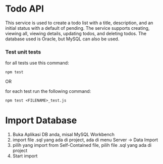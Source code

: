 # Todo API
This service is used to create a todo list with a title, description, and an initial status with a default of pending. The service supports creating, viewing all, viewing details, updating todos, and deleting todos. The database used is Oracle, but MySQL can also be used.

### Test unit tests
for all tests use this command:
```
npm test
```

OR

for each test run the following command:
```
npm test <FILENAME>_test.js
```

# Import Database
1. Buka Aplikasi DB anda, misal MySQL Workbench
2. import file <database>.sql yang ada di project, ada di menu Server -> Data Import
3. pilih yang import from Self-Contained file, pilih file <database>.sql yang ada di project
4. Start import